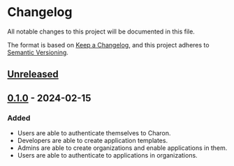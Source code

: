 # Changelog

All notable changes to this project will be documented in this file.

The format is based on [Keep a Changelog](https://keepachangelog.com/en/1.0.0/),
and this project adheres to [Semantic Versioning](https://semver.org/spec/v2.0.0.html).

## [Unreleased]

## [0.1.0] - 2024-02-15

### Added

- Users are able to authenticate themselves to Charon.
- Developers are able to create application templates.
- Admins are able to create organizations and enable applications in them.
- Users are able to authenticate to applications in organizations.

<!-- markdownlint-disable-file MD024 -->

[unreleased]: https://gitlab.com/charon/charon/-/compare/v0.1.0...main
[0.1.0]: https://gitlab.com/charon/charon/-/tags/v0.1.0
